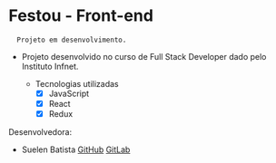 # Festou - Front-end
```console
  Projeto em desenvolvimento.
```

- Projeto desenvolvido no curso de Full Stack Developer dado pelo Instituto Infnet.

    - Tecnologias utilizadas
        * [X] JavaScript
        * [X] React
        * [X] Redux

Desenvolvedora:
- Suelen Batista 
[GitHub](https://github.com/sue1en)
[GitLab](https://gitlab.com/suelen.batista)